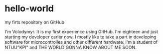 # hello-world
my firts repository on GitHub

I'm Volodymyr. It is my first experience using GitHub. I'm eighteen and just starting my developer carier now. I mostly like to take a part in developing software for microcontrolles and other different hardware. I'm a student of NTUU"KPI" and THE WORLD GONNA KNOW ABOUT ME SOON.
